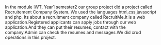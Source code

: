 In the module IWT, Year1 semester2 our group project did a project called Recruitement Company System. We used the languages html,css,javascript and php. Its about a recruitment company called RecruitMe.It is a web application.Registered applicants can apply jobs through our web application.And they can put their resumes, contact with the company.Admin can check the resumes and messages.We did crud operations in this project.
